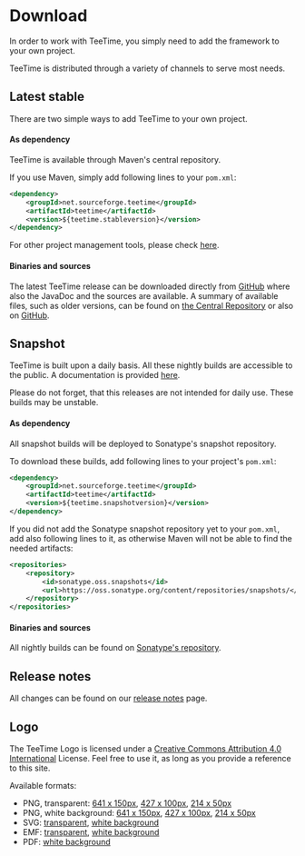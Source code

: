 # Download

In order to work with TeeTime, you simply need to add the framework to your own project.

TeeTime is distributed through a variety of channels to serve most needs.

## Latest stable

There are two simple ways to add TeeTime to your own project.

#### As dependency

TeeTime is available through Maven's central repository.

If you use Maven, simply add following lines to your ``pom.xml``:

```xml
<dependency>
	<groupId>net.sourceforge.teetime</groupId>
	<artifactId>teetime</artifactId>
	<version>${teetime.stableversion}</version>
</dependency>
```

For other project management tools, please check [here](nomaven.html). 

#### Binaries and sources

The latest TeeTime release can be downloaded directly from [GitHub](https://github.com/teetime-framework/teetime/releases/latest) where also the JavaDoc and the sources are available. A summary of available files, such as older versions, can be found on [the Central Repository](http://search.maven.org/#search%7Cgav%7C1%7Cg%3A%22net.sourceforge.teetime%22%20AND%20a%3A%22teetime%22) or also on [GitHub](https://github.com/teetime-framework/teetime/releases).

## Snapshot

TeeTime is built upon a daily basis. All these nightly builds are accessible to the public. A documentation is provided [here](apidocs/index.html).

Please do not forget, that this releases are not intended for daily use. These builds may be unstable.

#### As dependency 

All snapshot builds will be deployed to Sonatype's snapshot repository.

To download these builds, add following lines to your project's ``pom.xml``: 

```xml
<dependency>
	<groupId>net.sourceforge.teetime</groupId>
  	<artifactId>teetime</artifactId>
  	<version>${teetime.snapshotversion}</version>
</dependency>
```

If you did not add the Sonatype snapshot repository yet to your ``pom.xml``, add also following lines to it, as otherwise Maven will not be able to find the needed artifacts:

```xml
<repositories>
	<repository>
		<id>sonatype.oss.snapshots</id>
		<url>https://oss.sonatype.org/content/repositories/snapshots/</url>
	</repository>
</repositories>
```


#### Binaries and sources

All nightly builds can be found on [Sonatype's repository](https://oss.sonatype.org/content/repositories/snapshots/net/sourceforge/teetime/teetime/).

## Release notes

All changes can be found on our [release notes](changes-report.html) page.

## Logo

The TeeTime Logo is licensed under a [Creative Commons Attribution 4.0 International](http://creativecommons.org/licenses/by/4.0/) License. Feel free to use it, as long as you provide a reference to this site.

Available formats:

* PNG, transparent: [641 x 150px](images/teetime-transparent-150.png), [427 x 100px](images/teetime-transparent-100.png), [214 x 50px](images/teetime-transparent-50.png)
* PNG, white background: [641 x 150px](images/teetime-white-150.png), [427 x 100px](images/teetime-white-100.png), [214 x 50px](images/teetime-white-50.png)
* SVG: [transparent](images/teetime-path.svg), [white background](images/teetime-path-white.svg)
* EMF: [transparent](images/teetime-path.emf), [white background](images/teetime-path-white.emf)
* PDF: [white background](images/teetime-path-white.pdf)

